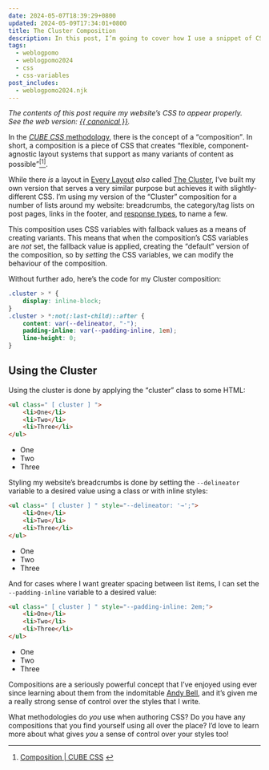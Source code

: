 ```yaml
---
date: 2024-05-07T18:39:29+0800
updated: 2024-05-09T17:34:01+0800
title: The Cluster Composition
description: In this post, I’m going to cover how I use a snippet of CSS for laying out list items that called the <q>Cluster</q>.
tags:
  - weblogpomo
  - weblogpomo2024
  - css
  - css-variables
post_includes:
  - weblogpomo2024.njk
---
```


<p class=" [ rss-only ] "><em>The contents of this post require my website’s CSS to appear properly.<br>See the web version: <a href="{{ canonical }}">{{ canonical }}</a>.</em></p>

In the [*CUBE CSS* methodology](https://cube.fyi), there is the concept of a <q>composition</q>. In short, a composition is a piece of CSS that creates <q>flexible, component-agnostic layout systems that support as many variants of content as possible</q><a href="#fn1" id="fnref1"><sup class="footnote-ref">[1]</sup></a>.

While there *is* a layout in [Every Layout](https://every-layout.dev) *also* called [The Cluster](https://every-layout.dev/layouts/cluster/), I’ve built my own version that serves a very similar purpose but achieves it with slightly-different CSS. I’m using my version of the <q>Cluster</q> composition for a number of lists around my website: breadcrumbs, the category/tag lists on post pages, links in the footer, and [response types](https://chrisburnell.com/note/slash-interests/#responses), to name a few.

This composition uses CSS variables with fallback values as a means of creating variants. This means that when the composition’s CSS variables are *not* set, the fallback value is applied, creating the <q>default</q> version of the composition, so by *setting* the CSS variables, we can modify the behaviour of the composition.

Without further ado, here’s the code for my Cluster composition:

```css
.cluster > * {
	display: inline-block;
}
.cluster > *:not(:last-child)::after {
	content: var(--delineator, "·");
	padding-inline: var(--padding-inline, 1em);
	line-height: 0;
}
```

<h2 id="usage">Using the Cluster</h2>

Using the cluster is done by applying the <q>cluster</q> class to some HTML:

```html
<ul class=" [ cluster ] ">
	<li>One</li>
	<li>Two</li>
	<li>Three</li>
</ul>
```

<div class=" [ box ] ">
    <ul class=" [ cluster ] ">
        <li>One</li><li>Two</li><li>Three</li>
    </ul>
</div>

Styling my website’s breadcrumbs is done by setting the `--delineator` variable to a desired value using a class or with inline styles:

```html
<ul class=" [ cluster ] " style="--delineator: '→';">
	<li>One</li>
	<li>Two</li>
	<li>Three</li>
</ul>
```

<div class=" [ box ] ">
    <ul class=" [ cluster ] " style="--delineator: '→';">
        <li>One</li><li>Two</li><li>Three</li>
    </ul>
</div>

And for cases where I want greater spacing between list items, I can set the `--padding-inline` variable to a desired value:

```html
<ul class=" [ cluster ] " style="--padding-inline: 2em;">
	<li>One</li>
	<li>Two</li>
	<li>Three</li>
</ul>
```

<div class=" [ box ] ">
    <ul class=" [ cluster ] " style="--padding-inline: 2em;">
        <li>One</li><li>Two</li><li>Three</li>
    </ul>
</div>

Compositions are a seriously powerful concept that I’ve enjoyed using ever since learning about them from the indomitable [Andy Bell](https://piccalil.li/), and it’s given me a really strong sense of control over the styles that I write.

What methodologies do *you* use when authoring CSS? Do you have any compositions that you find yourself using all over the place? I’d love to learn more about what gives *you* a sense of control over your styles too!

<hr style="--rule-space: var(--size-medium);">

<nav aria-label="Footnotes">
	<ol>
		<li id="fn1">
			<p><a href="https://cube.fyi/composition.html" rel="external noopener">Composition | CUBE CSS</a> <a href="#fnref1">↩︎</a></p>
		</li>
	</ol>
</nav>
